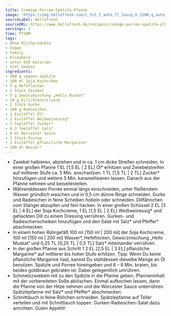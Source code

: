```yaml
---
title: Cremige Porree-Spätzle-Pfanne
image: 'https://img.hellofresh.com/c_fit,f_auto,fl_lossy,h_1100,q_auto,w_2600/hellofresh_s3/image/cremige-porree-spatzle-pfanne-e61c00d5.jpg'
sourceLabel: Hellofresh
sourceURL: https://www.hellofresh.de/recipes/cremige-porree-spatzle-pfanne-62cd76e17091749d070017d8
servings: 2
time: PT30M
tags:
- Ohne Milchprodukte
- Vegan
- Family
- Klimaheld
- unter 650 Kalorien
- Viel Gemüse
ingredients:
- 400 g vegane Spätzle
- 100 ml Soja Kochcrème
- 5 g Hefeflocken
- 1 Stück Zwiebel
- 5 g Gewürzmischung „Hello Muskat“
- 10 g Dill/Schnittlauch
- 1 Stück Gurke
- 100 g Radieschen
- 1 Esslöffel Öl*
- 1 Esslöffel Weißweinessig*
- 1 Teelöffel Zucker*
- 0.3 Teelöffel Salz*
- 8 ml Worcester Sauce
- 1 Stück Porree
- 2 Esslöffel pflanzliche Margarine*
- 100 ml Wasser*
---
```


- Zwiebel halbieren, abziehen und in ca. 1 cm dicke Streifen schneiden.  In einer großen Pfanne 1 EL [1,5 EL | 2 EL] Öl\* erhitzen und Zwiebelstreifen auf mittlerer Stufe ca. 5 Min. anschwitzen.  1 TL [1,5 TL | 2 TL] Zucker\* hinzufügen und weitere 5 Min. karamellisieren lassen. Danach aus der Pfanne nehmen und beiseitestellen.
- Währenddessen Porree einmal längs einschneiden, unter fließendem Wasser gründlich waschen und in 0,5 cm dünne Ringe schneiden.  Gurke und Radieschen in feine Scheiben hobeln oder schneiden.  Dillfähnchen vom Stängel abzupfen und fein hacken.  In einer großen Schüssel 2 EL [3 EL | 4 EL] der Soja Kochcreme, 1 EL [1,5 EL | 2 EL] Weißweinessig\* und gehackten Dill zu einem Dressing verrühren.  Gurken- und Radieschenscheiben hinzufügen und den Salat mit Salz\* und Pfeffer\* abschmecken.
- In einem hohen Rührgefäß 100 ml [150 ml | 200 ml] der Soja Kochcreme, 100 ml [150 ml | 200 ml] Wasser\*, Hefeflocken, Gewürzmischung „Hello Muskat“ und 0,25 TL [0,25 TL | 0,5 TL] Salz\* miteinander verrühren.
- In der großen Pfanne aus Schritt 1 2 EL [2,5 EL | 3 EL] pflanzliche Margarine\* auf mittlerer bis hoher Stufe erhitzen.  Tipp: Wenn Du keine pflanzliche Margarine hast, kannst Du stattdessen dieselbe Menge an Öl benutzen. Spätzle und Porree hineingeben und 6 – 8 Min. braten, bis beides goldbraun gebraten ist. Dabei gelegentlich umrühren.
- Schmelzzwiebeln mit zu den Spätzle in die Pfanne geben, Pfanneninhalt mit der vorbereiteten Soße ablöschen. Einmal aufkochen lassen, dann die Pfanne von der Hitze nehmen und die Worcester Sauce unterrühren.  Spätzlepfanne mit Salz\* und Pfeffer\* abschmecken.
- Schnittlauch in feine Röllchen schneiden.  Spätzlepfanne auf Teller verteilen und mit Schnittlauch toppen. Gurken-Radieschen-Salat dazu anrichten.  Guten Appetit!
